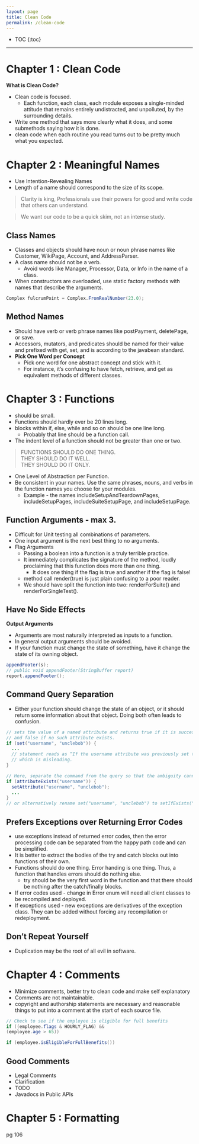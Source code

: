 ```yaml
---
layout: page
title: Clean Code
permalink: /clean-code
---
```


- TOC
{:toc}

---

# Chapter 1 : Clean Code

**What is Clean Code?**
- Clean code is focused.
  - Each function, each class, each module exposes a single-minded attitude that remains entirely undistracted, and unpolluted, by the surrounding details.
- Write one method that says more clearly what it does, and some submethods saying how it is done.
- clean code when each routine you read turns out to be pretty much what you expected.

# Chapter 2 : Meaningful Names
- Use Intention-Revealing Names
- Length of a name should correspond to the size of its scope.

> Clarity is king, Professionals use their powers for good and write code that others can understand.

> We want our code to be a quick skim, not an intense study. 

## Class Names
- Classes and objects should have noun or noun phrase names like Customer, WikiPage, Account, and AddressParser.
- A class name should not be a verb.
  - Avoid words like Manager, Processor, Data, or Info in the name of a class.
- When constructors are overloaded, use static factory methods with names that describe the arguments.

```java
Complex fulcrumPoint = Complex.FromRealNumber(23.0); 
```

## Method Names
- Should have verb or verb phrase names like postPayment, deletePage, or save.
- Accessors, mutators, and predicates should be named for their value and prefixed with get, set, and is according to the javabean standard.
- **Pick One Word per Concept**
  - Pick one word for one abstract concept and stick with it.
  - For instance, it’s confusing to have fetch, retrieve, and get as equivalent methods of different classes.

# Chapter 3 : Functions
- should be small.
- Functions should hardly ever be 20 lines long.
- blocks within if, else, while and so on should be one line long.
  - Probably that line should be a function call.
- The indent level of a function should not be greater than one or two.

>FUNCTIONS SHOULD DO ONE THING.  
THEY SHOULD DO IT WELL.  
THEY SHOULD DO IT ONLY.  

- One Level of Abstraction per Function.
- Be consistent in your names. Use the same phrases, nouns, and verbs in the function names you choose for your modules.
  - Example - the names includeSetupAndTeardownPages, includeSetupPages, includeSuiteSetupPage, and includeSetupPage.

## Function Arguments - max 3.
- Difficult for Unit testing all combinations of parameters.
- One input argument is the next best thing to no arguments.
- Flag Arguments
  - Passing a boolean into a function is a truly terrible practice.
  - It immediately complicates the signature of the method, loudly proclaiming that this function does more than one thing.
    - It does one thing if the flag is true and another if the flag is false!
  - method call render(true) is just plain confusing to a poor reader.
  - We should have split the function into two: renderForSuite() and renderForSingleTest().

## Have No Side Effects
**Output Arguments**
- Arguments are most naturally interpreted as inputs to a function.
- In general output arguments should be avoided.
- If your function must change the state of something, have it change the state of its owning object.

```java
appendFooter(s);
// public void appendFooter(StringBuffer report)
report.appendFooter();
```

## Command Query Separation
- Either your function should change the state of an object, or it should return some information about that object. Doing both often leads to confusion.

```java
// sets the value of a named attribute and returns true if it is successful
// and false if no such attribute exists. 
if (set("username", "unclebob")) {
  ...
  // statement reads as “If the username attribute was previously set to unclebob”
  // which is misleading.
}

// Here, separate the command from the query so that the ambiguity cannot occur.
if (attributeExists("username")) {
  setAttribute("username", "unclebob");
  ...
}
// or alternatively rename set("username", "unclebob") to setIfExists("username", "unclebob")
```

## Prefers Exceptions over Returning Error Codes
- use exceptions instead of returned error codes, then the error processing code can be separated from the happy path code and can be simplified.
- It is better to extract the bodies of the try and catch blocks out into functions of their own.
- Functions should do one thing. Error handing is one thing. Thus, a function that handles errors should do nothing else. 
  - try should be the very first word in the function and that there should be nothing after the catch/finally blocks.
- If error codes used - change in Error enum will need all client classes to be recompiled and deployed.
- If exceptions used - new exceptions are derivatives of the exception class. They can be added without forcing any recompilation or redeployment.

## Don’t Repeat Yourself
- Duplication may be the root of all evil in software.

# Chapter 4 : Comments
- Minimize comments, better try to clean code and make self explanatory
- Comments are not maintainable.
- copyright and authorship statements are necessary and reasonable things to put into a comment at the start of each source file.

```java
// Check to see if the employee is eligible for full benefits
if ((employee.flags & HOURLY_FLAG) &&
(employee.age > 65))

if (employee.isEligibleForFullBenefits())
```

## Good Comments
- Legal Comments
- Clarification
- TODO
- Javadocs in Public APIs

# Chapter 5 : Formatting
pg 106
